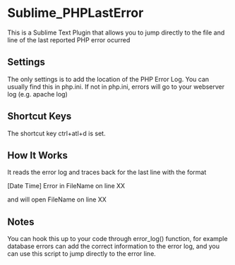 Sublime_PHPLastError
====================

This is a Sublime Text Plugin that allows you to jump directly to the file and line of the last reported PHP error ocurred

Settings
--------

The only settings is to add the location of the PHP Error Log. You can usually find this in php.ini. If not in php.ini, errors will go to your webserver log (e.g. apache log)


Shortcut Keys
-------------

The shortcut key ctrl+atl+d is set.


How It Works
------------

It reads the error log and traces back for the last line with the format

[Date Time] Error in FileName on line XX

and will open FileName on line XX

Notes
-----

You can hook this up to your code through error_log() function, for example database errors can add the correct information to the error log, and you can use this script to jump directly to the error line.